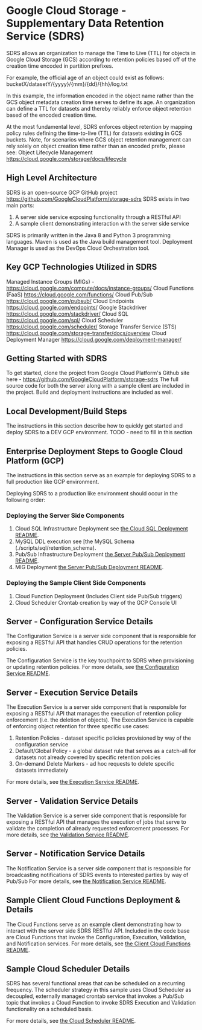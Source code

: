 # Google Cloud Storage - Supplementary Data Retention Service (SDRS)

SDRS allows an organization to manage the Time to Live (TTL) for objects in Google Cloud Storage (GCS) 
according to retention policies based off of the creation time encoded in partition prefixes. 

For example, the official age of an object could exist as follows: 
bucketX/datasetY/{yyyy}/{mm}/{dd}/{hh}/log.txt

In this example, the information encoded in the object name rather than the GCS object metadata creation time serves to define its age. 
An organization can define a TTL for datasets and thereby reliably enforce object retention based of the encoded creation time. 
 
At the most fundamental level, SDRS enforces object retention by mapping policy rules defining the time-to-live (TTL) for datasets existing in GCS buckets. 
Note, for scenarios where GCS object retention management can rely solely on object creation time rather than an encoded prefix, please see:
Object Lifecycle Management https://cloud.google.com/storage/docs/lifecycle

## High Level Architecture

SDRS is an open-source GCP GitHub project https://github.com/GoogleCloudPlatform/storage-sdrs
SDRS exists in two main parts:

1) A server side service exposing functionality through a RESTful API 
2) A sample client demonstrating interaction with the server side service

SDRS is primarily written in the Java 8 and Python 3 programming languages. 
Maven is used as the Java build management tool. 
Deployment Manager is used as the DevOps Cloud Orchestration tool. 

## Key GCP Technologies Utilized in SDRS

Managed Instance Groups (MIGs) - https://cloud.google.com/compute/docs/instance-groups/
Cloud Functions (FaaS) https://cloud.google.com/functions/
Cloud Pub/Sub https://cloud.google.com/pubsub/
Cloud Endpoints https://cloud.google.com/endpoints/
Google Stackdriver https://cloud.google.com/stackdriver/
Cloud SQL https://cloud.google.com/sql/
Cloud Scheduler https://cloud.google.com/scheduler/
Storage Transfer Service (STS) https://cloud.google.com/storage-transfer/docs/overview
Cloud Deployment Manager https://cloud.google.com/deployment-manager/


## Getting Started with SDRS

To get started, clone the project from Google Cloud Platform's Github site here - https://github.com/GoogleCloudPlatform/storage-sdrs
The full source code for both the server along with a sample client are included in the project. 
Build and deployment instructions are included as well. 

## Local Development/Build Steps

The instructions in this section describe how to quickly get started and deploy SDRS to a DEV GCP environment. 
TODO - need to fill in this section 

## Enterprise Deployment Steps to Google Cloud Platform (GCP)

The instructions in this section serve as an example for deploying SDRS to a full production like GCP environment.

Deploying SDRS to a production like environment should occur in the following order:

### Deploying the Server Side Components 

1) Cloud SQL Infrastructure Deployment see [the Cloud SQL Deployment README](./scripts/deployment/cloudSQL/README.md).
2) MySQL DDL execution see [the MySQL Schema (./scripts/sql/retention_schema).
3) Pub/Sub Infrastructure Deployment [the Server Pub/Sub Deployment README](./scripts/deployment/pub-sub/README.md).
4) MIG Deployment [the Server Pub/Sub Deployment README](./scripts/deployment/mig_create_and_update/README.md).

### Deploying the Sample Client Side Components 

1) Cloud Function Deployment (Includes Client side Pub/Sub triggers)
2) Cloud Scheduler Crontab creation by way of the GCP Console UI

## Server - Configuration Service Details 

The Configuration Service is a server side component that is responsible for exposing
a RESTful API that handles CRUD operations for the retention policies. 

The Configuration Service is the key touchpoint to SDRS when provisioning or updating retention policies. 
For more details, see [the Configuration Service README](./README-configuration.md).

## Server - Execution Service Details 

The Execution Service is a server side component that is responsible for exposing
a RESTful API that manages the execution of retention policy enforcement (i.e. the deletion of objects). 
The Execution Service is capable of enforcing object retention for three specific use cases:

1) Retention Policies - dataset specific policies provisioned by way of the configuration service
2) Default/Global Policy - a global dataset rule that serves as a catch-all for datasets not already covered by specific retention policies
3) On-demand Delete Markers - ad hoc requests to delete specific datasets immediately

For more details, see [the Execution Service README](./README-executor.md).

## Server - Validation Service Details 

The Validation Service is a server side component that is responsible for exposing
a RESTful API that manages the execution of jobs that serve to validate the completion of already requested enforcement processes. 
For more details, see [the Validation Service README](./README-validation.md).

## Server - Notification Service Details

The Notification Service is a server side component that is responsible for broadcasting notifications of SDRS events to 
interested parties by way of Pub/Sub
For more details, see [the Notification Service README](./README-notification.md).

## Sample Client Cloud Functions Deployment & Details

The Cloud Functions serve as an example client demonstrating how to interact with the server side SDRS RESTful API. 
Included in the code base are Cloud Functions that invoke the Configuration, Execution, 
Validation, and Notification services. 
For more details, see [the Client Cloud Functions README](./README-cloudFunctions.md).

## Sample Cloud Scheduler Details

SDRS has several functional areas that can be scheduled on a recurring frequency.  The scheduler strategy in this sample uses
Cloud Scheduler as decoupled, externally managed crontab service that invokes a Pub/Sub topic that invokes a Cloud Function to invoke
SDRS Execution and Validation functionality on a scheduled basis.
  
For more details, see [the Cloud Scheduler README](./README-cloudScheduler.md).
